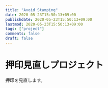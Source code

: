 ```yaml
---
title: "Avoid Stamping"
date: 2020-05-23T15:50:13+09:00
publishdate: 2020-05-23T15:50:13+09:00
lastmod: 2020-05-23T15:50:13+09:00
tags: ["project"]
comments: false
draft: false
---
```


# 押印見直しプロジェクト

押印を見直します。